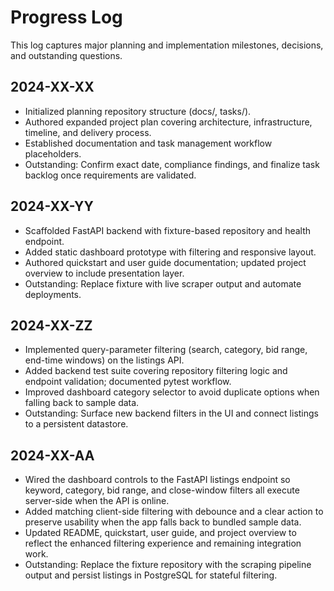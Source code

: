 # Progress Log

This log captures major planning and implementation milestones, decisions, and outstanding questions.

## 2024-XX-XX
- Initialized planning repository structure (docs/, tasks/).
- Authored expanded project plan covering architecture, infrastructure, timeline, and delivery process.
- Established documentation and task management workflow placeholders.
- Outstanding: Confirm exact date, compliance findings, and finalize task backlog once requirements are validated.

## 2024-XX-YY
- Scaffolded FastAPI backend with fixture-based repository and health endpoint.
- Added static dashboard prototype with filtering and responsive layout.
- Authored quickstart and user guide documentation; updated project overview to include presentation layer.
- Outstanding: Replace fixture with live scraper output and automate deployments.

## 2024-XX-ZZ
- Implemented query-parameter filtering (search, category, bid range, end-time windows) on the listings API.
- Added backend test suite covering repository filtering logic and endpoint validation; documented pytest workflow.
- Improved dashboard category selector to avoid duplicate options when falling back to sample data.
- Outstanding: Surface new backend filters in the UI and connect listings to a persistent datastore.

## 2024-XX-AA
- Wired the dashboard controls to the FastAPI listings endpoint so keyword, category, bid range, and close-window filters all execute server-side when the API is online.
- Added matching client-side filtering with debounce and a clear action to preserve usability when the app falls back to bundled sample data.
- Updated README, quickstart, user guide, and project overview to reflect the enhanced filtering experience and remaining integration work.
- Outstanding: Replace the fixture repository with the scraping pipeline output and persist listings in PostgreSQL for stateful filtering.

